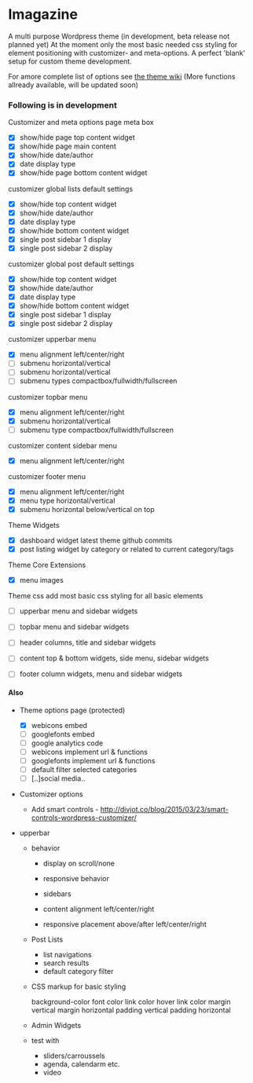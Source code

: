# Imagazine
A multi purpose Wordpress theme (in development, beta release not planned yet)
At the moment only the most basic needed css styling for element positioning with customizer- and meta-options. A perfect 'blank' setup for custom theme development.

For amore complete list of options see [the theme wiki](https://github.com/oddsized/imagazine/wiki/Imagazine-Theme-Options)
(More functions allready available, will be updated soon)

### Following is in development
 
Customizer and meta options
page meta box
- [x] show/hide page top content widget
- [x] show/hide page main content
- [x] show/hide date/author
- [x] date display type 
- [x] show/hide page bottom content widget

customizer global lists default settings
- [x] show/hide top content widget
- [x] show/hide date/author
- [x] date display type 
- [x] show/hide bottom content widget
- [x] single post sidebar 1 display
- [x] single post sidebar 2 display

customizer global post default settings
- [x] show/hide top content widget
- [x] show/hide date/author
- [x] date display type 
- [x] show/hide bottom content widget
- [x] single post sidebar 1 display
- [x] single post sidebar 2 display

customizer upperbar menu 
- [x] menu alignment left/center/right
- [ ] submenu horizontal/vertical 
- [ ] submenu horizontal/vertical
- [ ] submenu types compactbox/fullwidth/fullscreen

customizer topbar menu 
- [x] menu alignment left/center/right
- [x] submenu horizontal/vertical
- [ ] submenu type compactbox/fullwidth/fullscreen

customizer content sidebar menu 
- [x] menu alignment left/center/right

customizer footer menu 
- [x] menu alignment left/center/right
- [x] menu type horizontal/vertical 
- [x] submenu horizontal below/vertical on top

Theme Widgets
- [x] dashboard widget latest theme github commits 
- [x] post listing widget by category or related to current category/tags

Theme Core Extensions
- [x] menu images 
 
Theme css
add most basic css styling for all basic elements
- [ ]  upperbar menu and sidebar widgets
- [ ]  topbar  menu and sidebar widgets
- [ ]  header  columns, title and sidebar widgets
- [ ]  content top & bottom widgets, side menu, sidebar widgets
- [ ]  footer column widgets, menu and sidebar widgets
 
 
 
#### Also
 * Theme options page (protected)	
 	- [x] webicons embed
 	- [ ] googlefonts embed
 	- [ ] google analytics code
	- [ ] webicons implement url & functions
	- [ ] googlefonts implement url & functions
	- [ ] default filter selected categories
	- [ ] [..]social media..
	
 * Customizer options
 	* Add smart controls - http://divjot.co/blog/2015/03/23/smart-controls-wordpress-customizer/
	
 * upperbar
    * behavior 
	  	* display on scroll/none
	  	* responsive behavior
      
	
    	* sidebars
	  	* content alignment left/center/right
	  	* responsive placement above/after left/center/right
  
  	* Post Lists
		* list navigations
  		* search results
		* default category filter
		
  	* CSS markup for basic styling
	
		background-color
		font color
		link color
		hover link color
		margin vertical
		margin horizontal
		padding vertical
		padding horizontal

	* Admin Widgets
		
	* test with 
		* sliders/carroussels
		* agenda, calendarm etc.
		* video
